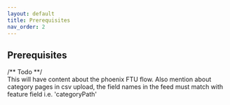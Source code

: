 ```yaml
---
layout: default
title: Prerequisites
nav_order: 2
---
```


## Prerequisites

/** Todo **/<br/>
This will have content about the phoenix FTU flow.
Also mention about category pages in csv upload, the field names in the feed must match with feature field i.e. 'categoryPath'